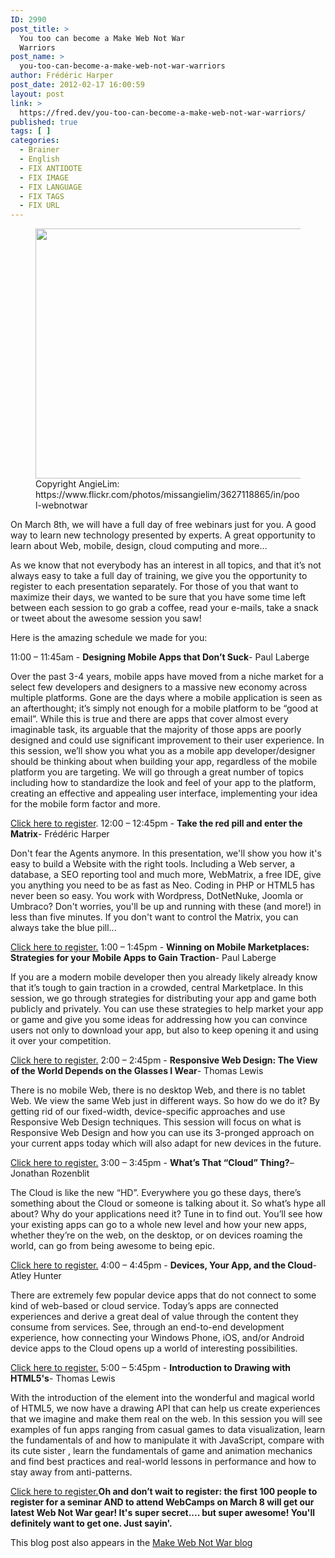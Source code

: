 ```yaml
---
ID: 2990
post_title: >
  You too can become a Make Web Not War
  Warriors
post_name: >
  you-too-can-become-a-make-web-not-war-warriors
author: Frédéric Harper
post_date: 2012-02-17 16:00:59
layout: post
link: >
  https://fred.dev/you-too-can-become-a-make-web-not-war-warriors/
published: true
tags: [ ]
categories:
  - Brainer
  - English
  - FIX ANTIDOTE
  - FIX IMAGE
  - FIX LANGUAGE
  - FIX TAGS
  - FIX URL
---
```

<figure><img title="3627118865_3f6fbc63da_b" alt="" src="http://fred.dev/wp-content/uploads/2012/02/3627118865_3f6fbc63da_b-580x400.jpg" width="580" height="400" /><figcaption> Copyright AngieLim: https://www.flickr.com/photos/missangielim/3627118865/in/pool-webnotwar</figcaption></figure>
On March 8th, we will have a full day of free webinars just for you. A good way to learn new technology presented by experts. A great opportunity to learn about Web, mobile, design, cloud computing and more…

As we know that not everybody has an interest in all topics, and that it’s not always easy to take a full day of training, we give you the opportunity to register to each presentation separately. For those of you that want to maximize their days, we wanted to be sure that you have some time left between each session to go grab a coffee, read your e-mails, take a snack or tweet about the awesome session you saw!

Here is the amazing schedule we made for you:

11:00 – 11:45am - **Designing Mobile Apps that Don’t Suck**- Paul Laberge

Over the past 3-4 years, mobile apps have moved from a niche market for a select few developers and designers to a massive new economy across multiple platforms. Gone are the days where a mobile application is seen as an afterthought; it’s simply not enough for a mobile platform to be “good at email”. While this is true and there are apps that cover almost every imaginable task, its arguable that the majority of those apps are poorly designed and could use significant improvement to their user experience. In this session, we’ll show you what you as a mobile app developer/designer should be thinking about when building your app, regardless of the mobile platform you are targeting. We will go through a great number of topics including how to standardize the look and feel of your app to the platform, creating an effective and appealing user interface, implementing your idea for the mobile form factor and more.

<a href="https://webcampsappdesign.eventbrite.com/" target="_blank" rel="noopener noreferrer">Click here to register</a>.
12:00 – 12:45pm - **Take the red pill and enter the Matrix**- Frédéric Harper

Don't fear the Agents anymore. In this presentation, we'll show you how it's easy to build a Website with the right tools. Including a Web server, a database, a SEO reporting tool and much more, WebMatrix, a free IDE, give you anything you need to be as fast as Neo. Coding in PHP or HTML5 has never been so easy. You work with Wordpress, DotNetNuke, Joomla or Umbraco? Don't worries, you'll be up and running with these (and more!) in less than five minutes. If you don't want to control the Matrix, you can always take the blue pill...

<a href="https://webcampmatrix.eventbrite.com/" target="_blank" rel="noopener noreferrer">Click here to register.</a>
1:00 – 1:45pm - **Winning on Mobile Marketplaces: Strategies for your Mobile Apps to Gain Traction**- Paul Laberge

If you are a modern mobile developer then you already likely already know that it’s tough to gain traction in a crowded, central Marketplace. In this session, we go through strategies for distributing your app and game both publicly and privately. You can use these strategies to help market your app or game and give you some ideas for addressing how you can convince users not only to download your app, but also to keep opening it and using it over your competition.

<a href="https://webcampmobile.eventbrite.com/" target="_blank" rel="noopener noreferrer">Click here to register.</a>
2:00 – 2:45pm - **Responsive Web Design: The View of the World Depends on the Glasses I Wear**- Thomas Lewis

There is no mobile Web, there is no desktop Web, and there is no tablet Web. We view the same Web just in different ways. So how do we do it? By getting rid of our fixed-width, device-specific approaches and use Responsive Web Design techniques. This session will focus on what is Responsive Web Design and how you can use its 3-pronged approach on your current apps today which will also adapt for new devices in the future.

<a href="https://webcampwebdesign.eventbrite.com/" target="_blank" rel="noopener noreferrer">Click here to register.</a>
3:00 – 3:45pm - **What’s That “Cloud” Thing?**– Jonathan Rozenblit

The Cloud is like the new “HD”. Everywhere you go these days, there’s something about the Cloud or someone is talking about it. So what’s hype all about? Why do your applications need it? Tune in to find out. You’ll see how your existing apps can go to a whole new level and how your new apps, whether they’re on the web, on the desktop, or on devices roaming the world, can go from being awesome to being epic.

<a href="https://webcampcloud.eventbrite.com/" target="_blank" rel="noopener noreferrer">Click here to register.</a>
4:00 – 4:45pm - **Devices, Your App, and the Cloud**- Atley Hunter

There are extremely few popular device apps that do not connect to some kind of web-based or cloud service. Today’s apps are connected experiences and derive a great deal of value through the content they consume from services. See, through an end-to-end development experience, how connecting your Windows Phone, iOS, and/or Android device apps to the Cloud opens up a world of interesting possibilities.

<a href="https://webcampmobilecloud.eventbrite.com/" target="_blank" rel="noopener noreferrer">Click here to register.</a>
5:00 – 5:45pm - **Introduction to Drawing with HTML5's**- Thomas Lewis

With the introduction of the element into the wonderful and magical world of HTML5, we now have a drawing API that can help us create experiences that we imagine and make them real on the web. In this session you will see examples of fun apps ranging from casual games to data visualization, learn the fundamentals of and how to manipulate it with JavaScript, compare with its cute sister , learn the fundamentals of game and animation mechanics and find best practices and real-world lessons in performance and how to stay away from anti-patterns.

<a href="https://webcamphtml5.eventbrite.com/" target="_blank" rel="noopener noreferrer">Click here to register.</a>**Oh and don’t wait to register: the first 100 people to register for a seminar AND to attend WebCamps on March 8 will get our latest Web Not War gear! It's super secret.... but super awesome! You'll definitely want to get one. Just sayin'.**<div id="cross-post">
  This blog post also appears in the <a href="https://webnotwar.ca/" target="_blank" rel="noopener noreferrer">Make Web Not War blog</a>
</div>